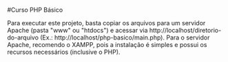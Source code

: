#Curso PHP Básico

Para executar este projeto, basta copiar os arquivos para um servidor Apache (pasta "www" ou "htdocs") e acessar via http://localhost/diretorio-do-arquivo (Ex.: http://localhost/php-basico/main.php).
Para o servidor Apache, recomendo o XAMPP, pois a instalação é simples e possui os recursos necessários (inclusive o PHP).
